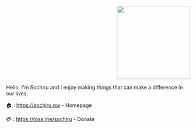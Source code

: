 <div align="right">
  <img src="https://user-images.githubusercontent.com/32066651/144752237-bf6299d9-5785-48b7-bbcf-3b602ff80013.png" width="200px"></img>
</div>

Hello, I'm Sochiru and I enjoy making things that can make a difference in our lives. 

🏠 : https://sochiru.pw - Homepage

💳 : https://toss.me/sochiru - Donate
